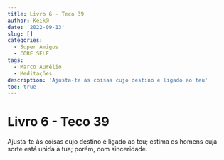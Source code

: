 ```yaml
---
title: Livro 6 - Teco 39
author: Keik@
date: '2022-09-13'
slug: []
categories:
  - Super Amigos
  - CORE SELF
tags:
  - Marco Aurélio
  - Meditações
description: 'Ajusta-te às coisas cujo destino é ligado ao teu'
toc: true
---
```


# Livro 6 - Teco 39


Ajusta-te às coisas cujo destino é ligado ao teu; estima os homens cuja sorte está unida à tua; porém, com sinceridade.